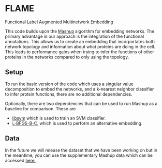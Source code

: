 # FLAME

Functional Label Augmented Multinetwork Embedding

This code builds upon the [Mashup](https://www.ncbi.nlm.nih.gov/pmc/articles/PMC5225290/) algorithm for embedding networks. The primary advantage in our approach is the integration of the functional annotations. This allows us to create an embedding that incorportates both network topology and information about what proteins are doing in the cell. This leads to performance gains when trying to infer the functions of other proteins in the networks compared to only using the topology.

## Setup 

To run the basic version of the code which uses a singular value decomposition to embed the networks, and a k-nearest neighbor classifier to infer protein functions, there are no additional dependencies.

Optionally, there are two dependencies that can be used to run Mashup as a baseline for comparison. These are
 - [libsvm](https://www.csie.ntu.edu.tw/~cjlin/libsvm/) which is used to train an SVM classifier.
 - [L-BFGS-B-C.](https://github.com/stephenbeckr/L-BFGS-B-C) which is used to perform an alternative embedding.


## Data

In the future we will release the dataset that we have been working on but in the meantime, you can use the supplementary Mashup data which can be accessed [here.](http://cb.csail.mit.edu/cb/mashup/)
